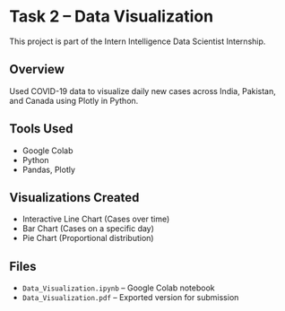 # Task 2 – Data Visualization

This project is part of the Intern Intelligence Data Scientist Internship.

## Overview
Used COVID-19 data to visualize daily new cases across India, Pakistan, and Canada using Plotly in Python.

## Tools Used
- Google Colab
- Python
- Pandas, Plotly

## Visualizations Created
- Interactive Line Chart (Cases over time)
- Bar Chart (Cases on a specific day)
- Pie Chart (Proportional distribution)

## Files
- `Data_Visualization.ipynb` – Google Colab notebook
- `Data_Visualization.pdf` – Exported version for submission
